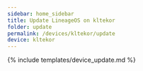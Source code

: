 ```yaml
---
sidebar: home_sidebar
title: Update LineageOS on kltekor
folder: update
permalink: /devices/kltekor/update
device: kltekor
---
```

{% include templates/device_update.md %}
